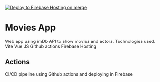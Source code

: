 [![Deploy to Firebase Hosting on merge](https://github.com/Carlos-Blanco/movies/actions/workflows/firebase-hosting-merge.yml/badge.svg)](https://github.com/Carlos-Blanco/movies/actions/workflows/firebase-hosting-merge.yml)

# Movies App

Web app using imDb API to show movies and actors.
Technologies used:
  Vite
  Vue JS
  Github actions
  Firebase Hosting

## Actions

CI/CD pipeline using Github actions and deploying in Firebase

